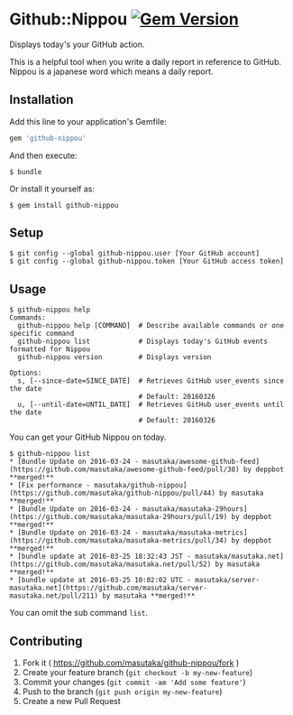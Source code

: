 # Github::Nippou [![Gem Version][gem-badge]][gem-link]

Displays today's your GitHub action.

This is a helpful tool when you write a daily report in reference to
GitHub. Nippou is a japanese word which means a daily report.

## Installation

Add this line to your application's Gemfile:

```ruby
gem 'github-nippou'
```

And then execute:

    $ bundle

Or install it yourself as:

    $ gem install github-nippou

## Setup

    $ git config --global github-nippou.user [Your GitHub account]
    $ git config --global github-nippou.token [Your GitHub access token]

## Usage

```
$ github-nippou help
Commands:
  github-nippou help [COMMAND]  # Describe available commands or one specific command
  github-nippou list            # Displays today's GitHub events formatted for Nippou
  github-nippou version         # Displays version

Options:
  s, [--since-date=SINCE_DATE]  # Retrieves GitHub user_events since the date
                                # Default: 20160326
  u, [--until-date=UNTIL_DATE]  # Retrieves GitHub user_events until the date
                                # Default: 20160326
```

You can get your GitHub Nippou on today.

```
$ github-nippou list
* [Bundle Update on 2016-03-24 - masutaka/awesome-github-feed](https://github.com/masutaka/awesome-github-feed/pull/38) by deppbot **merged!**
* [Fix performance - masutaka/github-nippou](https://github.com/masutaka/github-nippou/pull/44) by masutaka **merged!**
* [Bundle Update on 2016-03-24 - masutaka/masutaka-29hours](https://github.com/masutaka/masutaka-29hours/pull/19) by deppbot **merged!**
* [Bundle Update on 2016-03-24 - masutaka/masutaka-metrics](https://github.com/masutaka/masutaka-metrics/pull/34) by deppbot **merged!**
* [bundle update at 2016-03-25 18:32:43 JST - masutaka/masutaka.net](https://github.com/masutaka/masutaka.net/pull/52) by masutaka **merged!**
* [bundle update at 2016-03-25 10:02:02 UTC - masutaka/server-masutaka.net](https://github.com/masutaka/server-masutaka.net/pull/211) by masutaka **merged!**
```

You can omit the sub command `list`.

## Contributing

1. Fork it ( https://github.com/masutaka/github-nippou/fork )
2. Create your feature branch (`git checkout -b my-new-feature`)
3. Commit your changes (`git commit -am 'Add some feature'`)
4. Push to the branch (`git push origin my-new-feature`)
5. Create a new Pull Request

[gem-badge]: https://badge.fury.io/rb/github-nippou.svg
[gem-link]: http://badge.fury.io/rb/github-nippou
